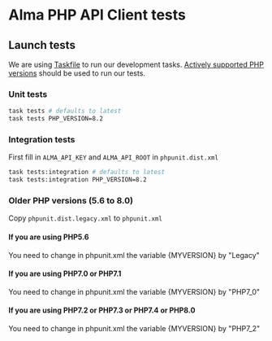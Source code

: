 # Alma PHP API Client tests

## Launch tests

We are using [Taskfile](https://taskfile.dev/) to run our development tasks.
[Actively supported PHP versions](https://www.php.net/supported-versions.php) should be used to run our tests.

### Unit tests

```bash
task tests # defaults to latest
task tests PHP_VERSION=8.2
```

### Integration tests

First fill in `ALMA_API_KEY` and `ALMA_API_ROOT` in `phpunit.dist.xml`

```bash
task tests:integration # defaults to latest
task tests:integration PHP_VERSION=8.2
```

### Older PHP versions (5.6 to 8.0)

Copy `phpunit.dist.legacy.xml` to `phpunit.xml`

#### If you are using PHP5.6

You need to change in phpunit.xml the variable {MYVERSION} by "Legacy"

#### If you are using PHP7.0 or PHP7.1

You need to change in phpunit.xml the variable {MYVERSION} by "PHP7_0"

#### If you are using PHP7.2 or PHP7.3 or PHP7.4 or PHP8.0

You need to change in phpunit.xml the variable {MYVERSION} by "PHP7_2"
